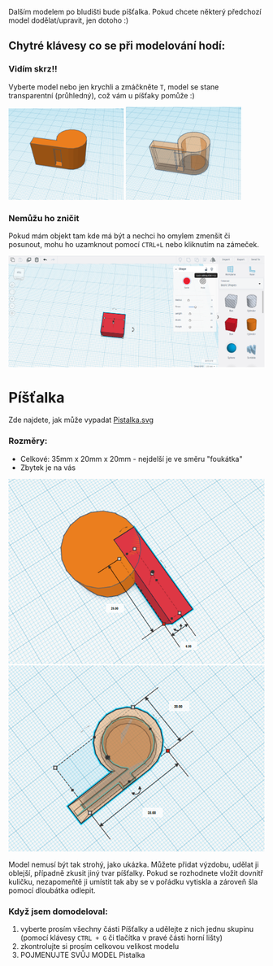 Dalším modelem po bludišti bude píšťalka. Pokud chcete některý předchozí model dodělat/upravit, jen dotoho :)

Chytré klávesy co se při modelování hodí:
----
### Vidím skrz!!
  Vyberte model nebo jen krychli a zmáčkněte `T`, model se stane transparentní (průhledný), což vám u píšťaky pomůže :)
  
<p float="left">
  <img src="https://github.com/prasokocka/DDM-3D/blob/master/bin/images/whistle.png" width="45%" />
  <img src="https://github.com/prasokocka/DDM-3D/blob/master/bin/images/whistle_transparent.png" width="45%" /> 
</p>

### Nemůžu ho zničit
  Pokud mám objekt tam kde má být a nechci ho omylem zmenšit či posunout, mohu ho uzamknout pomocí `CTRL+L` nebo kliknutím na zámeček.
  
  ![lock.png](https://github.com/prasokocka/DDM-3D/blob/master/bin/images/lock.png)
  
Píšťalka
======
Zde najdete, jak může vypadat [Pistalka.svg](https://github.com/prasokocka/DDM-3D/blob/master/Podklady/9.10.__Pistalka/Pistalka.stl)

### Rozměry:
  * Celkové: 35mm x 20mm x 20mm - nejdelší je ve směru "foukátka"
  * Zbytek je na vás

  ![whistle_que](https://github.com/prasokocka/DDM-3D/blob/master/bin/images/whistle_que.png)
  ![whistle_top](https://github.com/prasokocka/DDM-3D/blob/master/bin/images/whistle_transparent_top.png)
  
Model nemusí být tak strohý, jako ukázka. Můžete přidat výzdobu, udělat ji oblejší, případně zkusit jiný tvar píšťalky. Pokud se
 rozhodnete vložit dovnitř kuličku, nezapomeňtě ji umístit tak aby se v pořádku vytiskla a zároveň šla pomocí dloubátka odlepit.

### Když jsem domodeloval:
  1. vyberte prosím všechny části Píšťalky a udělejte z nich jednu skupinu (pomocí klávesy `CTRL + G` či tlačítka v pravé části horní lišty)
  2. zkontrolujte si prosím celkovou velikost modelu
  3. POJMENUJTE SVŮJ MODEL Pistalka
